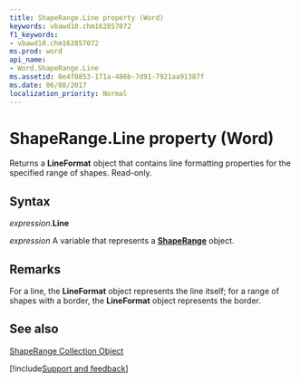```yaml
---
title: ShapeRange.Line property (Word)
keywords: vbawd10.chm162857072
f1_keywords:
- vbawd10.chm162857072
ms.prod: word
api_name:
- Word.ShapeRange.Line
ms.assetid: 0e4f0853-171a-486b-7d91-7921aa91387f
ms.date: 06/08/2017
localization_priority: Normal
---
```



# ShapeRange.Line property (Word)

Returns a  **LineFormat** object that contains line formatting properties for the specified range of shapes. Read-only.


## Syntax

_expression_.**Line**

 _expression_ A variable that represents a **[ShapeRange](Word.shaperange.md)** object.


## Remarks

For a line, the  **LineFormat** object represents the line itself; for a range of shapes with a border, the **LineFormat** object represents the border.


## See also


[ShapeRange Collection Object](Word.shaperange.md)

[!include[Support and feedback](~/includes/feedback-boilerplate.md)]